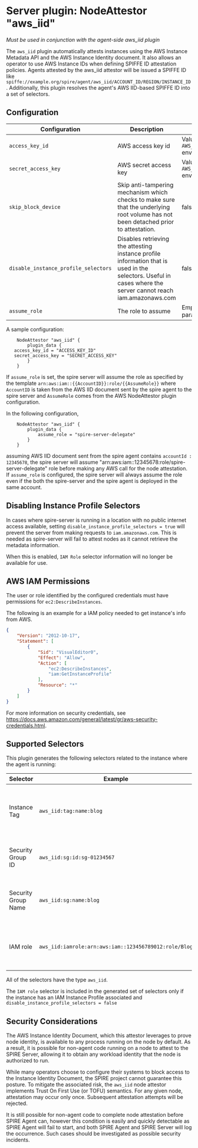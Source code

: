 # Server plugin: NodeAttestor "aws_iid"

*Must be used in conjunction with the agent-side aws_iid plugin*

The `aws_iid` plugin automatically attests instances using the AWS Instance
Metadata API and the AWS Instance Identity document. It also allows an operator
to use AWS Instance IDs when defining SPIFFE ID attestation policies. Agents
attested by the aws_iid attestor will be issued a SPIFFE ID like
`spiffe://example.org/spire/agent/aws_iid/ACCOUNT_ID/REGION/INSTANCE_ID`.
Additionally, this plugin resolves the agent's AWS IID-based SPIFFE ID into a
set of selectors.

## Configuration

| Configuration                        | Description                                                                                                                                                   | Default                                               |
|--------------------------------------|---------------------------------------------------------------------------------------------------------------------------------------------------------------|-------------------------------------------------------|
| `access_key_id`                      | AWS access key id                                                                                                                                             | Value of `AWS_ACCESS_KEY_ID` environment variable     |
| `secret_access_key`                  | AWS secret access key                                                                                                                                         | Value of `AWS_SECRET_ACCESS_KEY` environment variable |
| `skip_block_device`                  | Skip anti-tampering mechanism which checks to make sure that the underlying root volume has not been detached prior to attestation.                           | false                                                 |
| `disable_instance_profile_selectors` | Disables retrieving the attesting instance profile information that is used in the selectors. Useful in cases where the server cannot reach iam.amazonaws.com | false                                                 |
| `assume_role`                        | The role to assume                                                                                                                                            | Empty string, Optional parameter.                     |

A sample configuration:

```hcl
    NodeAttestor "aws_iid" {
        plugin_data {
   access_key_id = "ACCESS_KEY_ID"
   secret_access_key = "SECRET_ACCESS_KEY"
        }
    }
```

If `assume_role` is set, the spire server will assume the role as specified by
the template `arn:aws:iam::{{AccountID}}:role/{{AssumeRole}}` where `AccountID`
is taken from the AWS IID document sent by the spire agent to the spire server
and `AssumeRole` comes from the AWS NodeAttestor plugin configuration.

In the following configuration,

```hcl
    NodeAttestor "aws_iid" {
        plugin_data {
            assume_role = "spire-server-delegate"
        }
    }
```

assuming AWS IID document sent from the spire agent contains `accountId : 12345678`,
the spire server will assume "arn:aws:iam::12345678:role/spire-server-delegate"
role before making any AWS call for the node attestation. If `assume_role` is
configured, the spire server will always assume the role even if the both the
spire-server and the spire agent is deployed in the same account.

## Disabling Instance Profile Selectors

In cases where spire-server is running in a location with no public internet
access available, setting `disable_instance_profile_selectors = true` will
prevent the server from making requests to `iam.amazonaws.com`. This is needed
as spire-server will fail to attest nodes as it cannot retrieve the metadata
information.

When this is enabled, `IAM Role` selector information will no longer be available
for use.

## AWS IAM Permissions

The user or role identified by the configured credentials must have permissions
for `ec2:DescribeInstances`.

The following is an example for a IAM policy needed to get instance's info from
AWS.

```json
{
    "Version": "2012-10-17",
    "Statement": [
        {
            "Sid": "VisualEditor0",
            "Effect": "Allow",
            "Action": [
                "ec2:DescribeInstances",
                "iam:GetInstanceProfile"
            ],
            "Resource": "*"
        }
    ]
}
```

For more information on security credentials, see <https://docs.aws.amazon.com/general/latest/gr/aws-security-credentials.html>.

## Supported Selectors

This plugin generates the following selectors related to the instance where the
agent is running:

| Selector            | Example                                               | Description                                                      |
|---------------------|-------------------------------------------------------|------------------------------------------------------------------|
| Instance Tag        | `aws_iid:tag:name:blog`                               | The key (e.g. `name`) and value (e.g. `blog`) of an instance tag |
| Security Group ID   | `aws_iid:sg:id:sg-01234567`                           | The id of the security group the instance belongs to             |
| Security Group Name | `aws_iid:sg:name:blog`                                | The name of the security group the instance belongs to           |
| IAM role            | `aws_iid:iamrole:arn:aws:iam::123456789012:role/Blog` | An IAM role within the instance profile for the instance         |

All of the selectors have the type `aws_iid`.

The `IAM role` selector is included in the generated set of selectors only if
the instance has an IAM Instance Profile associated and
`disable_instance_profile_selectors = false`

## Security Considerations

The AWS Instance Identity Document, which this attestor leverages to prove node
identity, is available to any process running on the node by default. As a result,
it is possible for non-agent code running on a node to attest to the SPIRE Server,
allowing it to obtain any workload identity that the node is authorized to run.

While many operators choose to configure their systems to block access to the
Instance Identity Document, the SPIRE project cannot guarantee this posture. To
mitigate the associated risk, the `aws_iid` node attestor implements Trust On
First Use (or TOFU) semantics. For any given node, attestation may occur only
once. Subsequent attestation attempts will be rejected.

It is still possible for non-agent code to complete node attestation before
SPIRE Agent can, however this condition is easily and quickly detectable as
SPIRE Agent will fail to start, and both SPIRE Agent and SPIRE Server will log
the occurrence. Such cases should be investigated as possible security incidents.
